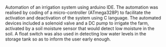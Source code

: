Automation of an irrigation system using arduino IDE.
The automation was realised by coding of a micro-controller (ATmega328P) to facilitate the activation and deactivation of the system using C language.
The automated devices included a solenoid valve and a DC pump to irrigate the farm, activated by a soil moisture sensor that would detect low moisture in the soil. A float switch was also used in detecting low water levels in the storage tank so as to inform the user early enough.
